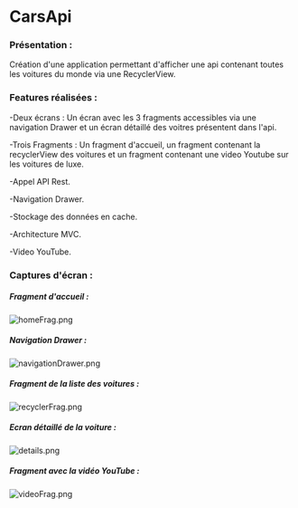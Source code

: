 # CarsApi


### Présentation : 

Création d'une application permettant d'afficher une api contenant toutes les voitures du monde via une RecyclerView. 

### Features réalisées :

-Deux écrans : Un écran avec les 3 fragments accessibles via une navigation Drawer et un écran détaillé des voitres présentent dans l'api.

-Trois Fragments : Un fragment d'accueil, un fragment contenant la recyclerView des voitures et un fragment contenant une video Youtube sur les voitures de luxe. 

-Appel API Rest.

-Navigation Drawer. 

-Stockage des données en cache.

-Architecture MVC.

-Video YouTube. 

### Captures d'écran : 

##### Fragment d'accueil : 


![homeFrag.png](https://github.com/lucasb1997/CarsApi/blob/master/Screen/homeFrag.png)

##### Navigation Drawer :


![navigationDrawer.png](https://github.com/lucasb1997/CarsApi/blob/master/Screen/navigationDrawer.png)

##### Fragment de la liste des voitures : 


![recyclerFrag.png](https://github.com/lucasb1997/CarsApi/blob/master/Screen/recyclerFrag.png)

##### Ecran détaillé de la voiture : 


![details.png](https://github.com/lucasb1997/CarsApi/blob/master/Screen/details.png)

##### Fragment avec la vidéo YouTube :


![videoFrag.png](https://github.com/lucasb1997/CarsApi/blob/master/Screen/videoFrag.png)
